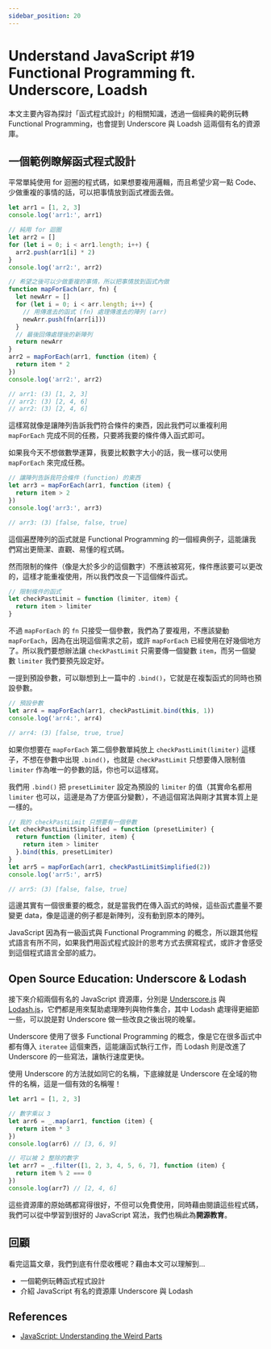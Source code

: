 ```yaml
---
sidebar_position: 20
---
```


# Understand JavaScript #19 Functional Programming ft. Underscore, Loadsh

本文主要內容為探討「函式程式設計」的相關知識，透過一個經典的範例玩轉 Functional Programming，也會提到 Underscore 與 Loadsh 這兩個有名的資源庫。

## 一個範例瞭解函式程式設計

平常單純使用 for 迴圈的程式碼，如果想要複用邏輯，而且希望少寫一點 Code、少做重複的事情的話，可以把事情放到函式裡面去做。

```javascript
let arr1 = [1, 2, 3]
console.log('arr1:', arr1)

// 純用 for 迴圈
let arr2 = []
for (let i = 0; i < arr1.length; i++) {
  arr2.push(arr1[i] * 2)
}
console.log('arr2:', arr2)

// 希望之後可以少做重複的事情，所以把事情放到函式內做
function mapForEach(arr, fn) {
  let newArr = []
  for (let i = 0; i < arr.length; i++) {
    // 用傳進去的函式 (fn) 處理傳進去的陣列 (arr)
    newArr.push(fn(arr[i]))
  }
  // 最後回傳處理後的新陣列
  return newArr
}
arr2 = mapForEach(arr1, function (item) {
  return item * 2
})
console.log('arr2:', arr2)

// arr1: (3) [1, 2, 3]
// arr2: (3) [2, 4, 6]
// arr2: (3) [2, 4, 6]
```

這樣寫就像是讓陣列告訴我們符合條件的東西，因此我們可以重複利用 `mapForEach` 完成不同的任務，只要將我要的條件傳入函式即可。

如果我今天不想做數學運算，我要比較數字大小的話，我一樣可以使用 `mapForEach` 來完成任務。

```javascript
// 讓陣列告訴我符合條件 (function) 的東西
let arr3 = mapForEach(arr1, function (item) {
  return item > 2
})
console.log('arr3:', arr3)

// arr3: (3) [false, false, true]
```

這個遍歷陣列的函式就是 Functional Programming 的一個經典例子，這能讓我們寫出更簡潔、直觀、易懂的程式碼。

然而限制的條件（像是大於多少的這個數字）不應該被寫死，條件應該要可以更改的，這樣才能重複使用，所以我們改良一下這個條件函式。

```javascript
// 限制條件的函式
let checkPastLimit = function (limiter, item) {
  return item > limiter
}
```

不過 `mapForEach` 的 `fn` 只接受一個參數，我們為了要複用，不應該變動 `mapForEach`，因為在出現這個需求之前，或許 `mapForEach` 已經使用在好幾個地方了。所以我們要想辦法讓 `checkPastLimit` 只需要傳一個變數 `item`，而另一個變數 `limiter` 我們要預先設定好。

一提到預設參數，可以聯想到上一篇中的 `.bind()`，它就是在複製函式的同時也預設參數。

```javascript
// 預設參數
let arr4 = mapForEach(arr1, checkPastLimit.bind(this, 1))
console.log('arr4:', arr4)

// arr4: (3) [false, true, true]
```

如果你想要在 `mapForEach` 第二個參數單純放上 `checkPastLimit(limiter)` 這樣子，不想在參數中出現 `.bind()`，也就是 `checkPastLimit` 只想要傳入限制值 `limiter` 作為唯一的參數的話，你也可以這樣寫。

我們用 `.bind()` 把 `presetLimiter` 設定為預設的 `limiter` 的值（其實命名都用 `limiter` 也可以，這邊是為了方便區分變數），不過這個寫法與剛才其實本質上是一樣的。

```javascript
// 我的 checkPastLimit 只想要有一個參數
let checkPastLimitSimplified = function (presetLimiter) {
  return function (limiter, item) {
    return item > limiter
  }.bind(this, presetLimiter)
}
let arr5 = mapForEach(arr1, checkPastLimitSimplified(2))
console.log('arr5:', arr5)

// arr5: (3) [false, false, true]
```

這邊其實有一個很重要的概念，就是當我們在傳入函式的時候，這些函式盡量不要變更 data，像是這邊的例子都是新陣列，沒有動到原本的陣列。

JavaScript 因為有一級函式與 Functional Programming 的概念，所以跟其他程式語言有所不同，如果我們用函式程式設計的思考方式去撰寫程式，或許才會感受到這個程式語言全部的威力。

## Open Source Education: Underscore & Lodash

接下來介紹兩個有名的 JavaScript 資源庫，分別是 [Underscore.js](https://underscorejs.org/) 與 [Lodash.js](https://lodash.com/)，它們都是用來幫助處理陣列與物件集合，其中 Lodash 處理得更細節一些，可以說是對 Underscore 做一些改良之後出現的晚輩。

Underscore 使用了很多 Functional Programming 的概念，像是它在很多函式中都有傳入 `iteratee` 這個東西，這能讓函式執行工作，而 Lodash 則是改進了 Underscore 的一些寫法，讓執行速度更快。

使用 Underscore 的方法就如同它的名稱，下底線就是 Underscore 在全域的物件的名稱，這是一個有效的名稱喔！

```javascript
let arr1 = [1, 2, 3]

// 數字乘以 3
let arr6 = _.map(arr1, function (item) {
  return item * 3
})
console.log(arr6) // [3, 6, 9]

// 可以被 2 整除的數字
let arr7 = _.filter([1, 2, 3, 4, 5, 6, 7], function (item) {
  return item % 2 === 0
})
console.log(arr7) // [2, 4, 6]
```

這些資源庫的原始碼都寫得很好，不但可以免費使用，同時藉由閱讀這些程式碼，我們可以從中學習到很好的 JavaScript 寫法，我們也稱此為**開源教育**。

## 回顧

看完這篇文章，我們到底有什麼收穫呢？藉由本文可以理解到…

- 一個範例玩轉函式程式設計
- 介紹 JavaScript 有名的資源庫 Underscore 與 Lodash

## References

- [JavaScript: Understanding the Weird Parts](https://www.udemy.com/course/understand-javascript/)
